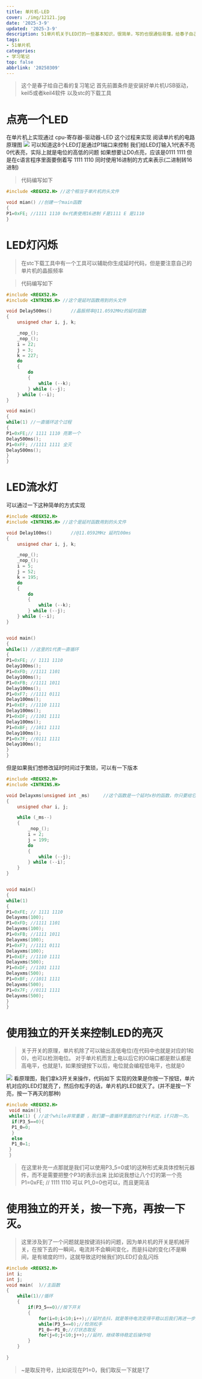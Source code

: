 ```yaml
---
title: 单片机-LED
cover: ./img/12121.jpg
date: '2025-3-9'
updated: '2025-3-9'
description: 51单片机关于LED灯的一些基本知识，很简单，写的也很通俗易懂，给春子自己复习看的
tags:
- 51单片机
categories:
- 学习笔记
top: false
abbrlink: '20250309'
---
```

>这个是春子给自己看的复习笔记
>首先前置条件是安装好单片机USB驱动，keil5或者keil4软件 以及stc的下载工具

# 点亮一个LED
在单片机上实现通过
cpu-寄存器-驱动器-LED
这个过程来实现
阅读单片机的电路原理图
![](/img/wdads.png)
可以知道这8个LED灯是通过P1端口来控制
我们给LED灯输入1代表不亮 0代表亮，实际上就是电位的高低的问题
如果想要让D0点亮，应该是0111 1111 但是在c语言程序里面要倒着写 1111 1110
同时使用16进制的方式来表示(二进制转16进制)


>代码编写如下
```c
#include <REGX52.H> //这个相当于单片机的头文件

void mian() //创建一个main函数
{
P1=0xFE; //1111 1110 0x代表使用16进制 F是1111 E 是1110
}
```

# LED灯闪烁
>在stc下载工具中有一个工具可以辅助你生成延时代码，但是要注意自己的单片机的晶振频率

>代码编写如下
```c
#include <REGX52.H>
#include <INTRINS.H> //这个是延时函数用到的头文件

void Delay500ms()		//晶振频率@11.0592MHz的延时函数
{
	unsigned char i, j, k;

	_nop_();
	_nop_();
	i = 22;
	j = 3;
	k = 227;
	do
	{
		do
		{
			while (--k);
		} while (--j);
	} while (--i);
}

void main()
{
while(1) //一直循环这个过程
{
P1=0xFE;// 1111 1110 亮第一个
Delay500ms();
P1=0xFF; //1111 1111 全灭
Delay500ms();	  
}
}
```

# LED流水灯

可以通过一下这种简单的方式实现
``` c
#include <REGX52.H>
#include <INTRINS.H> //这个是延时函数用到的头文件

void Delay100ms()		//@11.0592MHz 延时100ms
{
	unsigned char i, j, k;

	_nop_();
	_nop_();
	i = 5;
	j = 52;
	k = 195;
	do
	{
		do
		{
			while (--k);
		} while (--j);
	} while (--i);
}


void main()
{
while(1) //这里的1代表一直循环
{
P1=0xFE; // 1111 1110
Delay100ms();
P1=0xFD; //1111 1101
Delay100ms();
P1=0xFB; //1111 1011
Delay100ms();
P1=0xF7; //1111 0111
Delay100ms();
P1=0xEF; //1110 1111
Delay100ms();
P1=0xDF; //1101 1111
Delay100ms();
P1=0xBF; //1011 1111
Delay100ms();
P1=0x7F; //0111 1111
Delay100ms();	  
}
}
```
但是如果我们想修改延时时间过于繁琐，可以有一下版本

```c
#include <REGX52.H>
#include <INTRINS.H>

void Delayxms(unsigned int _ms)     //这个函数是一个延时x秒的函数，你只要给它传入参数就行了，这样比较方便
{
    unsigned char i, j;

    while (_ms--)
    {
        _nop_();
        i = 2;
        j = 199;
        do
        {
            while (--j);
        } while (--i);
    }
}


void main()
{
while(1)
{
P1=0xFE; // 1111 1110
Delayxms(100);
P1=0xFD; //1111 1101
Delayxms(100);
P1=0xFB; //1111 1011
Delayxms(100);
P1=0xF7; //1111 0111
Delayxms(100);
P1=0xEF; //1110 1111
Delayxms(500);
P1=0xDF; //1101 1111
Delayxms(500);
P1=0xBF; //1011 1111
Delayxms(500);
P1=0x7F; //0111 1111
Delayxms(500);	  
}
}
```
# 使用独立的开关来控制LED的亮灭

>关于开关的原理，单片机除了可以输出高低电位(在代码中也就是对应的1和0)，也可以检测电位。
>对于单片机而言上电以后它的IO端口都是默认都是高电平，也就是1，如果按键按下以后，电位就会编程低电平，也就是0

![](/img/微信图片_20250312153836.png)
看原理图，我们拿k3开关来操作，代码如下
实现的效果是你按一下按钮，单片机对应的LED灯就亮了，然后你松手的话，单片机的LED就灭了。(并不是按一下亮，按一下再灭的那种)
```c
#include <REGX52.H>
 void main(){
 while(1) { //这个while非常重要 ，我们要一直循环里面的这个if判定，if只跑一次。
  if(P3_5==0){
  P1_0=0;
  }
  else
  P1_0=1;
 }
 }
```
>在这里补充一点那就是我们可以使用P3_5=0或1的这种形式来具体控制元器件，而不是需要把整个P3的表示出来
>比如说我想让八个灯的第一个亮 P1=0xFE; // 1111 1110 可以 P1_0=0也可以，而且更简洁

# 使用独立的开关，按一下亮，再按一下灭。
>这里涉及到了一个问题就是按键消抖的问题，因为单片机的开关是机械开关，在按下去的一瞬间，电流并不会瞬间变化，而是抖动的变化(不是瞬间，是有坡度的!!!)，这就导致这时候我们的LED灯会乱闪烁

```c
#include <REGX52.H>
int i;
int j;
void main(  )//主函数
{
   	while(1)//循环
    {	
		if(P3_5==0)//按下开关
    	{
			for(i=0;i<10;i++);//延时去抖，就是等待电流变得平稳以后我们再进一步操作
    		while(P3_5==0);//检测松手
		    P1_0=~P1_0;//灯状态取反 
			for(j=0;j<10;j++);//延时，继续等待稳定后操作哈
		}
	} 
	   
}
```

>~是取反符号，比如说现在P1=0，我们取反一下就是1了



# 








